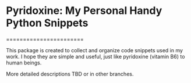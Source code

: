 # Pyridoxine: My Personal Handy Python Snippets
=======================

This package is created to collect and organize code snippets used in my work. 
I hope they are simple and useful, just like pyridoxine (vitamin B6) to human beings.

More detailed descriptions TBD or in other branches.